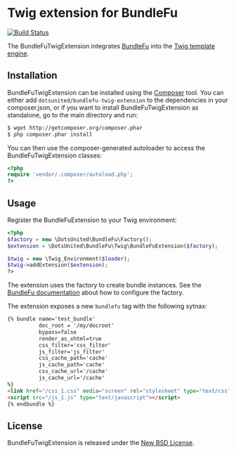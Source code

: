 Twig extension for BundleFu
===========================

[![Build Status](https://secure.travis-ci.org/dotsunited/BundleFuTwigExtension.png?branch=master)](http://travis-ci.org/dotsunited/BundleFuTwigExtension)

The BundleFuTwigExtension integrates [BundleFu](https://github.com/dotsunited/BundleFu) into the [Twig template engine](http://twig.sensiolabs.org).

Installation
------------

BundleFuTwigExtension can be installed using the [Composer](http://packagist.org) tool. You can either add `dotsunited/bundlefu-twig-extension` to the dependencies in your composer.json, or if you want to install BundleFuTwigExtension as standalone, go to the main directory and run:

```bash
$ wget http://getcomposer.org/composer.phar 
$ php composer.phar install
```

You can then use the composer-generated autoloader to access the BundleFuTwigExtension classes:

```php
<?php
require 'vendor/.composer/autoload.php';
?>
```

Usage
-----

Register the BundleFuExtension to your Twig environment:

```php
<?php
$factory = new \DotsUnited\BundleFu\Factory();
$extension = \DotsUnited\BundleFu\Twig\BundleFuExtension($factory);

$twig = new \Twig_Environment($loader);
$twig->addExtension($extension);
?>
```

The extension uses the factory to create bundle instances. See the [BundleFu documentation](https://github.com/dotsunited/BundleFu#readme) about how to configure the factory.

The extension exposes a new `bundlefu` tag with the following sytnax:

```html
{% bundle name='test_bundle'
          doc_root = '/my/docroot'
          bypass=false
          render_as_xhtml=true
          css_filter='css_filter'
          js_filter='js_filter'
          css_cache_path='cache'
          js_cache_path='cache'
          css_cache_url='/cache'
          js_cache_url='/cache'
%}
<link href="/css_1.css" media="screen" rel="stylesheet" type="text/css"/>
<script src="/js_1.js" type="text/javascript"></script>
{% endbundle %}
```

License
-------

BundleFuTwigExtension is released under the [New BSD License](https://github.com/dotsunited/BundleFuTwigExtension/blob/master/LICENSE).
